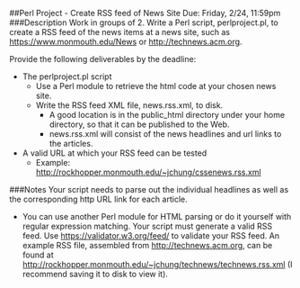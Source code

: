 ##Perl Project - Create RSS feed of News Site
Due: Friday, 2/24, 11:59pm
###Description
Work in groups of 2. Write a Perl script, perlproject.pl, to create a RSS feed of the news items at a news site, such as https://www.monmouth.edu/News or http://technews.acm.org. 

Provide the following deliverables by the deadline: 
- The perlproject.pl script
   - Use a Perl module to retrieve the html code at your chosen news site.
   - Write the RSS feed XML file, news.rss.xml, to disk.
      - A good location is in the public_html directory under your home directory, so that it can be published to the Web.
      - news.rss.xml will consist of the news headlines and url links to the articles.
- A valid URL at which your RSS feed can be tested
   - Example: http://rockhopper.monmouth.edu/~jchung/cssenews.rss.xml

###Notes
Your script needs to parse out the individual headlines as well as the corresponding http URL link for each article. 
- You can use another Perl module for HTML parsing or do it yourself with regular expression matching.
Your script must generate a valid RSS feed. Use https://validator.w3.org/feed/ to validate your RSS feed. 
An example RSS file, assembled from http://technews.acm.org, can be found at http://rockhopper.monmouth.edu/~jchung/technews/technews.rss.xml (I recommend saving it to disk to view it). 